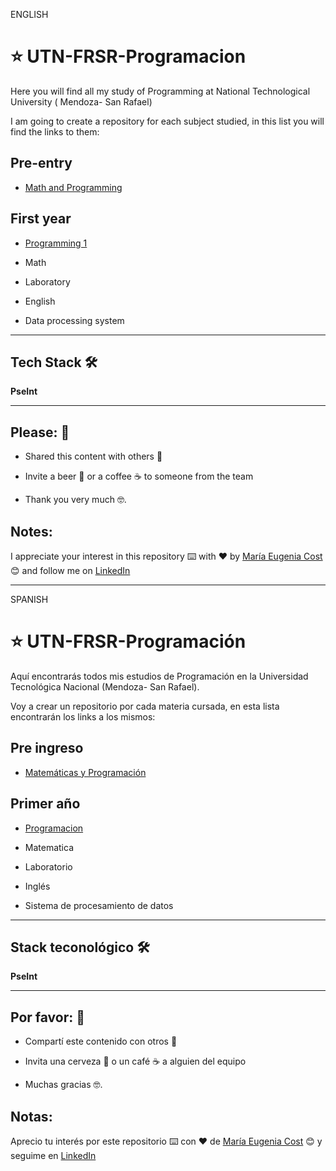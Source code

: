 ENGLISH 

# :star: UTN-FRSR-Programacion

Here you will find all my study of Programming at  National Technological University ( Mendoza- San Rafael)

I am going to create a repository for each subject studied, in this list you will find the links to them:

## Pre-entry

- [Math and Programming](https://github.com/eugenia1984/UTNFRSR-ingreso)

## First year

- [Programming 1](https://github.com/eugenia1984/UTN-FRSR-Programacion1)

- Math

- Laboratory

- English

- Data processing system


---

## Tech Stack 🛠️

**PseInt**

---


## Please: 🎁

- Shared this content with others 📢

- Invite a beer 🍺 or a coffee ☕ to someone from the team

- Thank you very much 🤓.


## Notes: 

I appreciate your interest in this repository ⌨️ with ❤️ by [María Eugenia Cost](https://github.com/eugenia1984)  😊 and follow me on [LinkedIn](https://www.linkedin.com/in/maríaeugeniacosta/)

---

SPANISH

# :star: UTN-FRSR-Programación

Aquí encontrarás todos mis estudios de Programación en la Universidad Tecnológica Nacional (Mendoza- San Rafael).

Voy a crear un repositorio por cada materia cursada, en esta lista encontrarán los links a los mismos:

## Pre ingreso

- [Matemáticas y Programación](https://github.com/eugenia1984/UTNFRSR-ingreso)

## Primer año

- [Programacion](https://github.com/eugenia1984/UTN-FRSR-Programacion1)

- Matematica

- Laboratorio

- Inglés

- Sistema de procesamiento de datos


---

## Stack teconológico 🛠️

**PseInt**

---


## Por favor: 🎁

- Compartí este contenido con otros 📢

- Invita una cerveza 🍺 o un café ☕ a alguien del equipo

- Muchas gracias 🤓.


## Notas: 

Aprecio tu interés por este repositorio ⌨️ con ❤️ de [María Eugenia Cost](https://github.com/eugenia1984)  😊 y seguime en [LinkedIn](https://www.linkedin.com/in/maríaeugeniacosta/)


